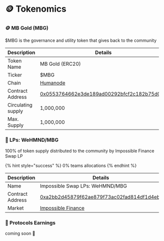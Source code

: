 # 🪙 Tokenomics

### 🪙 MB Gold (MBG)

$MBG is the governance and utility token that gives back to the community

| Description        | Details                                                                                                                           |
| ------------------ | --------------------------------------------------------------------------------------------------------------------------------- |
| Token Name         | MB Gold (ERC20)                                                                                                                   |
| Ticker             | $MBG                                                                                                                              |
| Chain              | [Humanode](https://humanode.io)                                                                                                   |
| Contract Address   | [0x0553764662e3de189ad00292bfcf2c182b75d0d1](https://humanode.subscan.io/erc20\_token/0x0553764662e3de189ad00292bfcf2c182b75d0d1) |
| Circulating supply | 1,000,000                                                                                                                         |
| Max. Supply        | 1,000,000                                                                                                                         |

### 💱 LPs: WeHMND/MBG

100% of token supply distributed to the community by Impossible Finance Swap LP

{% hint style="success" %}
0% teams allocations
{% endhint %}

| Description      | Details                                                                                                                           |
| ---------------- | --------------------------------------------------------------------------------------------------------------------------------- |
| Name             | Impossible Swap LPs: WeHMND/MBG                                                                                                   |
| Contract Address | [0xa2bb2d45879f62ae879f73ac02fad814df1d4ebf](https://humanode.subscan.io/erc20\_token/0xa2bb2d45879f62ae879f73ac02fad814df1d4ebf) |
| Market           | [Impossible Finance](https://app.impossible.finance/swap?outputCurrency=0x0553764662e3de189ad00292bfcf2c182b75d0d1)               |

### 🏦 Protocols Earnings

coming soon 👀
